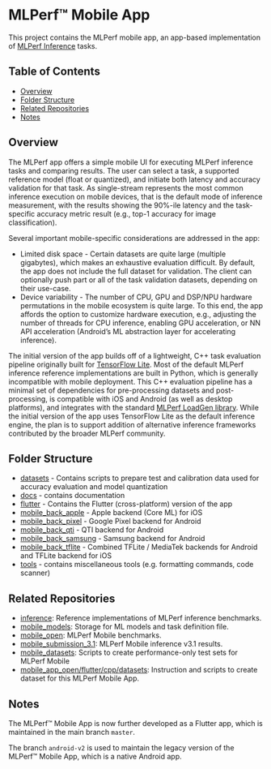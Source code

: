 # MLPerf™ Mobile App

This project contains the MLPerf mobile app, an app-based implementation of
[MLPerf Inference](https://github.com/mlperf/inference) tasks.

## Table of Contents

* [Overview](#overview)
* [Folder Structure](#folder-structure)
* [Related Repositories](#related-repositories)
* [Notes](#notes)

## Overview

The MLPerf app offers a simple mobile UI for executing MLPerf inference tasks
and comparing results. The user can select a task, a supported reference model
(float or quantized), and initiate both latency and accuracy validation for that
task. As single-stream represents the most common inference execution on mobile
devices, that is the default mode of inference measurement, with the results
showing the 90%-ile latency and the task-specific accuracy metric result (e.g.,
top-1 accuracy for image classification).

Several important mobile-specific considerations are addressed in the app:

* Limited disk space - Certain datasets are quite large (multiple gigabytes),
    which makes an exhaustive evaluation difficult. By default, the app does not
    include the full dataset for validation. The client can optionally push part
    or all of the task validation datasets, depending on their use-case.
* Device variability - The number of CPU, GPU and DSP/NPU hardware
    permutations in the mobile ecosystem is quite large. To this end, the app
    affords the option to customize hardware execution, e.g., adjusting the
    number of threads for CPU inference, enabling GPU acceleration, or NN API
    acceleration (Android’s ML abstraction layer for accelerating inference).

The initial version of the app builds off of a lightweight, C++ task evaluation
pipeline originally built for
[TensorFlow Lite](https://www.tensorflow.org/lite/). Most of the default MLPerf
inference reference implementations are built in Python, which is generally
incompatible with mobile deployment. This C++ evaluation pipeline has a minimal
set of dependencies for pre-processing datasets and post-processing, is
compatible with iOS and Android (as well as desktop platforms), and integrates
with the standard
[MLPerf LoadGen library](https://github.com/mlperf/inference/tree/master/loadgen).
While the initial version of the app uses TensorFlow Lite as the default
inference engine, the plan is to support addition of alternative inference
frameworks contributed by the broader MLPerf community.

## Folder Structure

* [datasets](./datasets) - Contains scripts to prepare test and calibration data used for accuracy evaluation and model quantization
* [docs](./docs) - contains documentation
* [flutter](./flutter) - Contains the Flutter (cross-platform) version of the app
* [mobile_back_apple](./mobile_back_apple) - Apple backend (Core ML) for iOS
* [mobile_back_pixel](./mobile_back_pixel) - Google Pixel backend for Android
* [mobile_back_qti](./mobile_back_qti) - QTI backend for Android
* [mobile_back_samsung](./mobile_back_samsung) - Samsung backend for Android
* [mobile_back_tflite](./mobile_back_tflite) - Combined TFLite / MediaTek backends for Android and TFLite backend for iOS
* [tools](./tools) - contains miscellaneous tools (e.g. formatting commands, code scanner)

## Related Repositories

* [inference](https://github.com/mlcommons/inference): Reference implementations of MLPerf inference benchmarks.
* [mobile_models](https://github.com/mlcommons/mobile_models): Storage for ML models and task definition file.
* [mobile_open](https://github.com/mlcommons/mobile_open): MLPerf Mobile benchmarks.
* [mobile_submission_3.1](https://github.com/mlcommons/mobile_results_v3.1): MLPerf Mobile inference v3.1 results.
* [mobile_datasets](https://github.com/mlcommons/mobile_datasets): Scripts to create performance-only test sets for
  MLPerf Mobile
* [mobile_app_open/flutter/cpp/datasets](https://github.com/mlcommons/mobile_app_open/tree/master/flutter/cpp/datasets):
  Instruction and scripts to create dataset for this MLPerf Mobile App.

## Notes

The MLPerf™ Mobile App is now further developed as a Flutter app,
which is maintained in the main branch `master`.

The branch `android-v2` is used to maintain the legacy version of the MLPerf™ Mobile App,
which is a native Android app.
